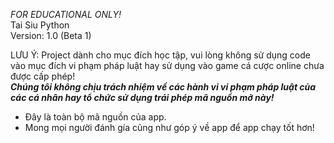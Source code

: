 *FOR EDUCATIONAL ONLY!*
<br>Tai Siu Python</br>
Version: 1.0 (Beta 1)

LƯU Ý: Project dành cho mục đích học tập, vui lòng không sử dụng code vào mục đích vi phạm pháp luật hay sử dụng vào game cá cược online chưa được cấp phép!
<br>***Chúng tôi không chịu trách nhiệm về các hành vi vi phạm pháp luật của các cá nhân hay tổ chức sử dụng trái phép mã nguồn mở này!***</br>
- Đây là toàn bộ mã nguồn của app.
- Mong mọi người đánh gía cũng như góp ý về app để app chạy tốt hơn!

